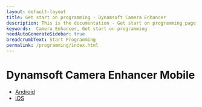 ```yaml
---
layout: default-layout
title: Get start on programming - Dynamsoft Camera Enhancer
description: This is the documentation - Get start on programming page of Dynamsoft Camera Enhancer.
keywords:  Camera Enhancer, Get start on programming
needAutoGenerateSidebar: true
breadcrumbText: Start Programming
permalink: /programming/index.html
---
```


# Dynamsoft Camera Enhancer Mobile

- [Android]({{site.android}})
- [iOS]({{site.ios}})
